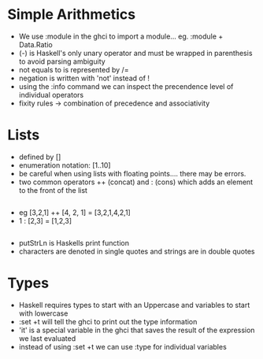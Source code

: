 # Simple Arithmetics
* We use :module in the ghci to import a module... eg. :module + Data.Ratio
* (-) is Haskell's only unary operator and must be wrapped in parenthesis to avoid parsing ambiguity
* not equals to is represented by /=
* negation is written with 'not' instead of !
* using the :info command we can inspect the precendence level of individual operators
* fixity rules -> combination of precedence and associativity


# Lists
* defined by []
* enumeration notation: [1..10]
* be careful when using lists with floating points.... there may be errors.
* two common operators ++ (concat) and : (cons) which adds an element to the front of the list
  ``` haskell
* eg [3,2,1] ++ [4, 2, 1] = [3,2,1,4,2,1]
* 1 : [2,3] = [1,2,3]
  ```
* putStrLn is Haskells print function
* characters are denoted in single quotes and strings are in double quotes

# Types
* Haskell requires types to start with an Uppercase and variables to start with lowercase
* :set +t will tell the ghci to print out the type information
* 'it' is a special variable in the ghci that saves the result of the expression we last evaluated
* instead of using :set +t we can use :type for individual variables
